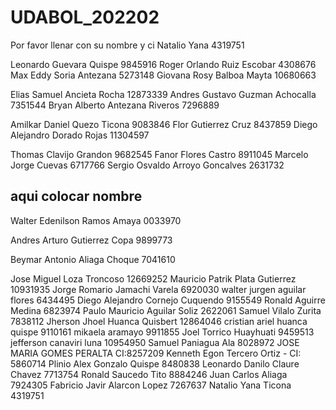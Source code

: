 # UDABOL_202202

Por favor llenar con su nombre y ci
Natalio Yana 4319751

Leonardo Guevara Quispe 9845916
Roger Orlando Ruiz Escobar 4308676
Max Eddy Soria Antezana 5273148
Giovana Rosy Balboa Mayta 10680663

 Elias Samuel Ancieta Rocha 12873339
Andres Gustavo Guzman Achocalla 7351544
Bryan Alberto Antezana Riveros 7296889

Amilkar Daniel Quezo Ticona 9083846
Flor Gutierrez Cruz 8437859
Diego Alejandro Dorado Rojas 11304597

Thomas Clavijo Grandon 9682545
Fanor Flores Castro 8911045
Marcelo Jorge Cuevas 6717766
Sergio Osvaldo Arroyo Goncalves 2631732

## aqui colocar nombre

Walter Edenilson Ramos Amaya 0033970

Andres Arturo Gutierrez Copa 9899773

Beymar Antonio Aliaga Choque 7041610

Jose Miguel Loza Troncoso 12669252
Mauricio Patrik Plata Gutierrez 10931935
Jorge Romario Jamachi Varela 6920030
walter jurgen aguilar flores 6434495
Diego Alejandro Cornejo Cuquendo 9155549
Ronald Aguirre Medina 6823974
Paulo Mauricio Aguilar Soliz 2622061
Samuel Vilalo Zurita 7838112
Jherson Jhoel Huanca Quisbert 12864046
cristian ariel huanca quispe 9110161
mikaela aramayo 9911855
Joel Torrico Huayhuati 9459513
jefferson canaviri luna 10954950
Samuel Paniagua Ala 8028972
JOSE MARIA GOMES PERALTA CI:8257209
Kenneth Egon Tercero Ortiz - CI: 5860714
Plinio Alex Gonzalo Quispe 8480838
Leonardo Danilo Claure Chavez 7713754
Ronald Saucedo Tito 8884246
Juan Carlos Aliaga 7924305
Fabricio Javir Alarcon Lopez 7267637
Natalio Yana Ticona 4319751
